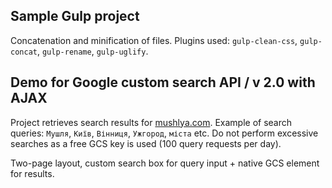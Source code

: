 ## Sample Gulp project

Concatenation and minification of files.
Plugins used: `gulp-clean-css`, `gulp-concat`, `gulp-rename`, `gulp-uglify`.

## Demo for Google custom search API / v 2.0 with AJAX

Project retrieves search results for [mushlya.com](https://mushlya.com).
Example of search queries: `Мушля`, `Київ`, `Вінниця`, `Ужгород`, `міста` etc.
Do not perform excessive searches as a free GCS key is used (100 query requests per day).

Two-page layout, custom search box for query input + native GCS element for results.
